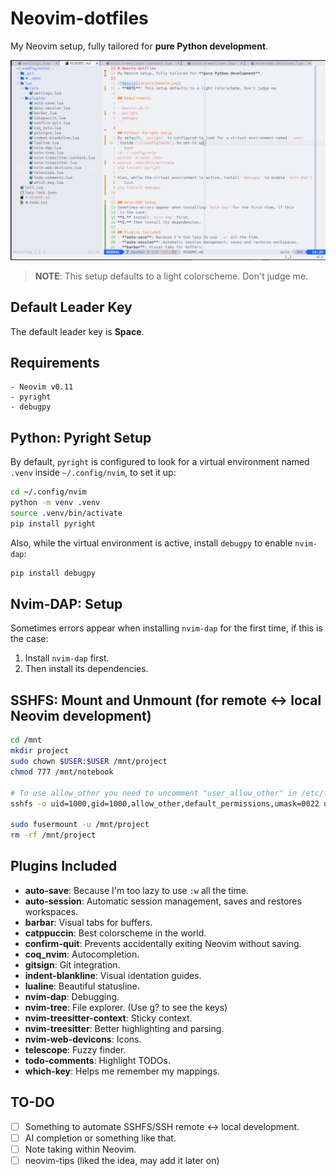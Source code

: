 # Neovim-dotfiles
My Neovim setup, fully tailored for **pure Python development**.

![Neovim](assets/neovim.png)
> **NOTE**: This setup defaults to a light colorscheme. Don't judge me.

## Default Leader Key
The default leader key is **Space**.

## Requirements
```
- Neovim v0.11
- pyright
- debugpy
```

## Python: Pyright Setup
By default, `pyright` is configured to look for a virtual environment named `.venv`
 inside `~/.config/nvim`, to set it up:
```bash
cd ~/.config/nvim
python -m venv .venv
source .venv/bin/activate
pip install pyright
```
Also, while the virtual environment is active, install `debugpy` to enable `nvim-dap`:
```bash
pip install debugpy
```

## Nvim-DAP: Setup
Sometimes errors appear when installing `nvim-dap` for the first time, if this
 is the case:

1. Install `nvim-dap` first.
2. Then install its dependencies.

## SSHFS: Mount and Unmount (for remote <-> local Neovim development)
```bash
cd /mnt
mkdir project
sudo chown $USER:$USER /mnt/project
chmod 777 /mnt/notebook

# To use allow_other you need to uncomment "user_allow_other" in /etc/fuse.conf
sshfs -o uid=1000,gid=1000,allow_other,default_permissions,umask=0022 user@host:/project_path /mnt/project

sudo fusermount -u /mnt/project
rm -rf /mnt/project
```

## Plugins Included
- **auto-save**: Because I'm too lazy to use `:w` all the time.
- **auto-session**: Automatic session management, saves and restores workspaces.
- **barbar**: Visual tabs for buffers.
- **catppuccin**: Best colorscheme in the world.
- **confirm-quit**: Prevents accidentally exiting Neovim without saving.
- **coq_nvim**: Autocompletion.
- **gitsign**: Git integration.
- **indent-blankline**: Visual identation guides.
- **lualine**: Beautiful statusline.
- **nvim-dap**: Debugging.
- **nvim-tree**: File explorer. (Use g? to see the keys)
- **nvim-treesitter-context**: Sticky context.
- **nvim-treesitter**: Better highlighting and parsing.
- **nvim-web-devicons**: Icons.
- **telescope**: Fuzzy finder.
- **todo-comments**: Highlight TODOs.
- **which-key**: Helps me remember my mappings.

## TO-DO
- [ ] Something to automate SSHFS/SSH remote <-> local development.
- [ ] AI completion or something like that.
- [ ] Note taking within Neovim.
- [ ] neovim-tips (liked the idea, may add it later on)
